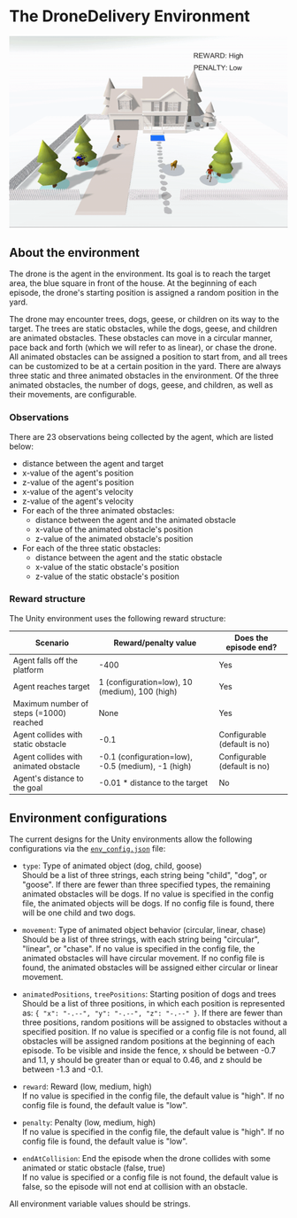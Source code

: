 # The DroneDelivery Environment
![image](../../art/droneDelivery.gif)

## About the environment
The drone is the agent in the environment. Its goal is to reach the target area, the blue square in front of the house.
At the beginning of each episode, the drone's starting position is assigned a random position in the yard. 

The drone may encounter trees, dogs, geese, or children on its way to the target.
The trees are static obstacles, while the dogs, geese, and children are animated obstacles. These obstacles can move in a circular 
manner, pace back and forth (which we will refer to as linear), or chase the drone. All animated obstacles can be 
assigned a position to start from, and all trees can be customized to be at a certain position in the yard. There 
are always three static and three animated obstacles in the environment. Of the three animated obstacles, the number 
of dogs, geese, and children, as well as their movements, are configurable. 

### Observations
There are 23 observations being collected by the agent, which are listed below:
- distance between the agent and target
- x-value of the agent's position
- z-value of the agent's position
- x-value of the agent's velocity
- z-value of the agent's velocity
- For each of the three animated obstacles:
    - distance between the agent and the animated obstacle
    - x-value of the animated obstacle's position
    - z-value of the animated obstacle's position
- For each of the three static obstacles:
    - distance between the agent and the static obstacle
    - x-value of the static obstacle's position
    - z-value of the static obstacle's position

### Reward structure
The Unity environment uses the following reward structure:

| Scenario | Reward/penalty value | Does the episode end? |
| --- | --- | --- |
| Agent falls off the platform | -400 | Yes |
| Agent reaches target | 1 (configuration=low), 10 (medium), 100 (high) | Yes |
| Maximum number of steps (=1000) reached | None |  Yes |
| Agent collides with static obstacle | -0.1 | Configurable (default is no) |
| Agent collides with animated obstacle | -0.1 (configuration=low), -0.5 (medium), -1 (high) | Configurable (default is no) |
| Agent's distance to the goal | -0.01 * distance to the target | No |

## Environment configurations
The current designs for the Unity environments allow the following configurations 
via the [`env_config.json`](./env_config.json) file:
- `type`: Type of animated object (dog, child, goose)  
Should be a list of three strings, each string being "child", "dog", or "goose". If there are fewer than three specified types, 
the remaining animated obstacles will be dogs. If no value is specified in the config file, the animated objects will be 
dogs. If no config file is found, there will be one child and two dogs.

- `movement`: Type of animated object behavior (circular, linear, chase)  
Should be a list of three strings, with each string being "circular", "linear", or "chase". If no value is specified
in the config file, the animated obstacles will have circular movement. If no config file is found, 
the animated obstacles will be assigned either circular or linear movement.

- `animatedPositions`, `treePositions`: Starting position of dogs and trees  
Should be a list of three positions, in which each position is represented as: 
`{ "x": "-.--", "y": "-.--", "z": "-.--" }`.  If there are fewer than three positions, random positions 
will be assigned to obstacles without a specified position. If no value is specified or a config file is not found, 
all obstacles will be assigned random positions at the beginning of each episode.
To be visible and inside the fence, x should be between -0.7 and 1.1, y should be greater than or equal to 0.46,
and z should be between -1.3 and -0.1.

- `reward`: Reward (low, medium, high)  
If no value is specified in the config file, the default value is "high".
If no config file is found, the default value is "low". 

- `penalty`: Penalty (low, medium, high)  
If no value is specified in the config file, the default value is "high".
If no config file is found, the default value is "low". 

- `endAtCollision`: End the episode when the drone collides with some animated or static obstacle (false, true)  
If no value is specified or a config file is not found, the default value is false, so the episode
will not end at collision with an obstacle.

All environment variable values should be strings.
